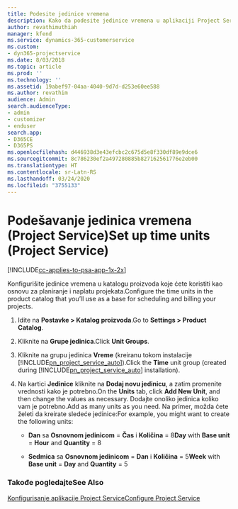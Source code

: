 ```yaml
---
title: Podesite jedinice vremena
description: Kako da podesite jedinice vremena u aplikaciji Project Service
author: revathimuthiah
manager: kfend
ms.service: dynamics-365-customerservice
ms.custom:
- dyn365-projectservice
ms.date: 8/03/2018
ms.topic: article
ms.prod: ''
ms.technology: ''
ms.assetid: 19abef97-04aa-4040-9d7d-d253e60ee588
ms.author: revathim
audience: Admin
search.audienceType:
- admin
- customizer
- enduser
search.app:
- D365CE
- D365PS
ms.openlocfilehash: d446938d3e43efcbc2c675d5e8f330df89e9dce6
ms.sourcegitcommit: 8c786230ef2a497280885b827162561776e2eb00
ms.translationtype: HT
ms.contentlocale: sr-Latn-RS
ms.lasthandoff: 03/24/2020
ms.locfileid: "3755133"
---
```

# <a name="set-up-time-units-project-service"></a><span data-ttu-id="431df-103">Podešavanje jedinica vremena (Project Service)</span><span class="sxs-lookup"><span data-stu-id="431df-103">Set up time units (Project Service)</span></span>

[!INCLUDE[cc-applies-to-psa-app-1x-2x](../includes/cc-applies-to-psa-app-1x-2x.md)]

<span data-ttu-id="431df-104">Konfigurišite jedinice vremena u katalogu proizvoda koje ćete koristiti kao osnovu za planiranje i naplatu projekata.</span><span class="sxs-lookup"><span data-stu-id="431df-104">Configure the time units in the product catalog that you’ll use as a base for scheduling and billing your projects.</span></span>  
  
1. <span data-ttu-id="431df-105">Idite na **Postavke > Katalog proizvoda**.</span><span class="sxs-lookup"><span data-stu-id="431df-105">Go to **Settings > Product Catalog**.</span></span>  
  
2. <span data-ttu-id="431df-106">Kliknite na **Grupe jedinica**.</span><span class="sxs-lookup"><span data-stu-id="431df-106">Click **Unit Groups**.</span></span>  
  
3. <span data-ttu-id="431df-107">Kliknite na grupu jedinica **Vreme** (kreiranu tokom instalacije [!INCLUDE[pn_project_service_auto](../includes/pn-project-service-auto.md)]).</span><span class="sxs-lookup"><span data-stu-id="431df-107">Click the **Time** unit group (created during [!INCLUDE[pn_project_service_auto](../includes/pn-project-service-auto.md)] installation).</span></span>  
  
4. <span data-ttu-id="431df-108">Na kartici **Jedinice** kliknite na **Dodaj novu jedinicu**, a zatim promenite vrednosti kako je potrebno.</span><span class="sxs-lookup"><span data-stu-id="431df-108">On the **Units** tab, click **Add New Unit**, and then change the values as necessary.</span></span> <span data-ttu-id="431df-109">Dodajte onoliko jedinica koliko vam je potrebno.</span><span class="sxs-lookup"><span data-stu-id="431df-109">Add as many units as you need.</span></span> <span data-ttu-id="431df-110">Na primer, možda ćete želeti da kreirate sledeće jedinice:</span><span class="sxs-lookup"><span data-stu-id="431df-110">For example, you might want to create the following units:</span></span>  
  
   - <span data-ttu-id="431df-111">**Dan** sa **Osnovnom jedinicom** = **Čas** i **Količina** = 8</span><span class="sxs-lookup"><span data-stu-id="431df-111">**Day** with **Base unit** = **Hour** and **Quantity** = 8</span></span>  
  
   - <span data-ttu-id="431df-112">**Sedmica** sa **Osnovnom jedinicom** = **Dan** i **Količina** = 5</span><span class="sxs-lookup"><span data-stu-id="431df-112">**Week** with **Base unit** = **Day** and **Quantity** = 5</span></span>  
  
### <a name="see-also"></a><span data-ttu-id="431df-113">Takođe pogledajte</span><span class="sxs-lookup"><span data-stu-id="431df-113">See Also</span></span>  
 [<span data-ttu-id="431df-114">Konfigurisanje aplikacije Project Service</span><span class="sxs-lookup"><span data-stu-id="431df-114">Configure Project Service</span></span>](../project-service/configure.md)
